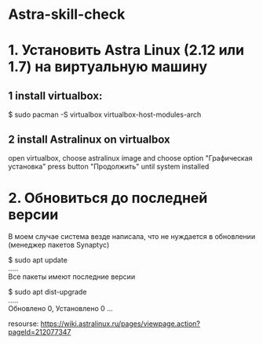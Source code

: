 # Astra-skill-check  
# 1.  Установить Astra Linux (2.12 или 1.7) на виртуальную машину  
  
## 1 install virtualbox:  
  
$ sudo pacman -S virtualbox virtualbox-host-modules-arch  
  
## 2 install Astralinux on virtualbox   
  
open virtualbox, choose astralinux image and choose option "Графическая установка" press button "Продолжить" until system installed  
  
# 2.  Обновиться до последней версии  

В моем случае система везде написала, что не нуждается в обновлении (менеджер пакетов Synaptyc)  
  
$ sudo apt update  
.....  
Все пакеты имеют последние версии  
  
$ sudo apt dist-upgrade  
.....  
Обновлено 0, Установлено 0 ...  

resourse: https://wiki.astralinux.ru/pages/viewpage.action?pageId=212077347  
